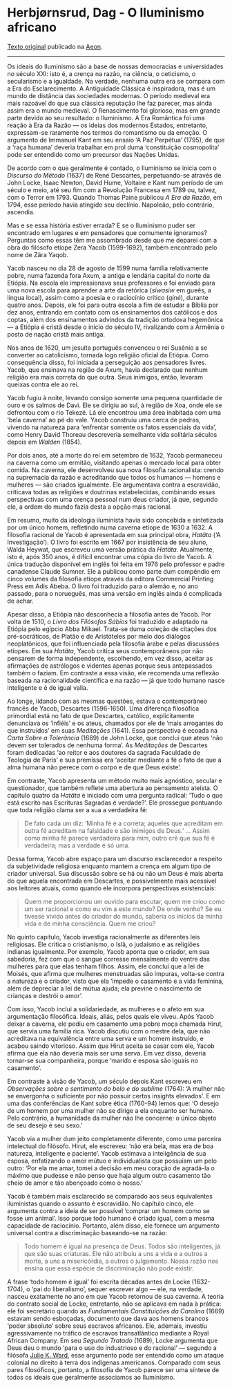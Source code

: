 # Herbjørnsrud, Dag - O Iluminismo africano

[Texto original](https://aeon.co/essays/yacob-and-amo-africas-precursors-to-locke-hume-and-kant) publicado na [Aeon](Aeon.md).

---

Os ideais do Iluminismo são a base de nossas democracias e universidades no século XXI: isto é, a crença na razão, na ciência, o ceticismo, o secularismo e a igualdade. Na verdade, nenhuma outra era se compara com a Era do Esclarecimento. A Antiguidade Clássica é inspiradora, mas é um mundo de distância das sociedades modernas. O período medieval era mais razoável do que sua clássica reputação lhe faz parecer, mas ainda assim era o mundo medieval. O Renascimento foi glorioso, mas em grande parte devido ao seu resultado: o Iluminismo. A Era Romântica foi uma reação à Era da Razão — os ideias dos modernos Estados, entretanto, expressam-se raramente nos termos do romantismo ou da emoção. O argumento de Immanuel Kant em seu ensaio ‘A Paz Perpétua’ (1795), de que a ‘raça humana’ deveria trabalhar em prol duma ‘constituição cosmopolita’ pode ser entendido como um precursor das Nações Unidas.

De acordo com o que geralmente é contado, o Iluminismo se inicia com o _Discurso do Método_ (1637) de René Descartes, perpetuando-se através de John Locke, Isaac Newton, David Hume, Voltaire e Kant num período de um século e meio, até seu fim com a Revolução Francesa em 1789 ou, talvez, com o Terror em 1793. Quando Thomas Paine publicou _A Era da Razão_, em 1794, esse período havia atingido seu declínio. Napoleão, pelo contrário, ascendia.

Mas e se essa história estiver errada? E se o Iluminismo puder ser encontrado em lugares e em pensadores que comumente ignoramos? Perguntas como essas têm me assombrado desde que me deparei com a obra do filósofo etíope Zera Yacob (1599-1692), também encontrado pelo nome de Zära Yaqob.

Yacob nasceu no dia 28 de agosto de 1599 numa família relativamente pobre, numa fazenda fora Axum, a antiga e lendária capital do norte da Etiópia. Na escola ele impressionava seus professores e foi enviado para uma nova escola para aprender a arte da retórica (_siwasiw_ em gueês, a língua local), assim como a poesia e o raciocínio crítico (_qiné_), durante quatro anos. Depois, ele foi para outra escola a fim de estudar a Bíblia por dez anos, entrando em contato com os ensinamentos dos católicos e dos coptas, além dos ensinamentos advindos da tradição ortodoxa hegemônica — a Etiópia é cristã desde o início do século IV, rivalizando com a Armênia o posto de nação cristã mais antiga.

Nos anos de 1620, um jesuíta português convenceu o rei Susênio a se converter ao catolicismo, tornada logo religião oficial da Etiópia. Como consequência disso, foi iniciada a perseguição aos pensadores livres. Yacob, que ensinava na região de Axum, havia declarado que nenhum religião era mais correta do que outra. Seus inimigos, então, levaram queixas contra ele ao rei.

Yacob fugiu à noite, levando consigo somente uma pequena quantidade de ouro e os salmos de Davi. Ele se dirigiu ao sul, à região de Xoa, onde ele se defrontou com o rio Tekezé. Lá ele encontrou uma área inabitada com uma ‘bela caverna’ ao pé do vale. Yacob construiu uma cerca de pedras, vivendo na natureza para ‘enfrentar somente os fatos essenciais da vida’, como Henry David Thoreau descreveria semelhante vida solitária séculos depois em _Walden_ (1854).

Por dois anos, até a morte do rei em setembro de 1632, Yacob permaneceu na caverna como um ermitão, visitando apenas o mercado local para obter comida. Na caverna, ele desenvolveu sua nova filosofia racionalista: crendo na supremacia da razão e acreditando que todos os humanos — homens e mulheres — são criados igualmente. Ele argumentava contra a escravidão, criticava todas as religiões e doutrinas estabelecidas, combinando essas perspectivas com uma crença pessoal num deus criador, já que, segundo ele, a ordem do mundo fazia desta a opção mais racional.

Em resumo, muito da ideologia iluminista havia sido concebida e sintetizada por um único homem, refletindo numa caverna etíope de 1630 a 1632. A filosofia racional de Yacob é apresentada em sua principal obra, _Hatäta_ (‘A Investigação’). O livro foi escrito em 1667 por insistência de seu aluno, Walda Heywat, que escreveu uma versão prática da _Hatäta_. Atualmente, isto é, após 350 anos, é difícil encontrar uma cópia do livro de Yacob. A única tradução disponível em inglês foi feita em 1976 pelo professor e padre canadense Claude Sumner. Ele a publicou como parte dum compêndio em cinco volumes da filosofia etíope através da editora Commercial Printing Press em Adis Abeba. O livro foi traduzido para o alemão e, no ano passado, para o norueguês, mas uma versão em inglês ainda é complicada de achar.

Apesar disso, a Etiópia não desconhecia a filosofia antes de Yacob. Por volta de 1510, o _Livro dos Filósofos Sábios_ foi traduzido e adaptado na Etiópia pelo egípcio Abba Mikael. Trata-se duma coleção de citações dos pré-socráticos, de Platão e de Aristóteles por meio dos diálogos neoplatônicos, que foi influenciada pela filosofia árabe e pelas discussões etíopes. Em sua _Hatäta_, Yacob critica seus contemporâneos por não pensarem de forma independente, escolhendo, em vez disso, aceitar as afirmações de astrólogos e videntes apenas porque seus antepassados também o faziam. Em contraste a essa visão, ele recomenda uma reflexão baseada na racionalidade científica e na razão — já que todo humano nasce inteligente e é de igual valia.

Ao longe, lidando com as mesmas questões, estava o contemporâneo francês de Yacob, Descartes (1596-1650). Uma diferença filosófica primordial está no fato de que Descartes, católico, explicitamente denunciava os ‘infiéis’ e os ateus, chamados por ele de ‘mais arrogantes do que instruídos’ em suas _Meditações_ (1641). Essa perspectiva é ecoada na _Carta Sobre a Tolerância_ (1689) de John Locke, que conclui que ateus ‘não devem ser tolerados de nenhuma forma’. As _Meditações_ de Descartes foram dedicadas ‘ao reitor e aos doutores da sagrada Faculdade de Teologia de Paris’ e sua premissa era ‘aceitar mediante a fé o fato de que a alma humana não perece com o corpo e de que Deus existe’.

Em contraste, Yacob apresenta um método muito mais agnóstico, secular e questionador, que também reflete uma abertura ao pensamento ateísta. O capítulo quatro da _Hatäta_ é iniciado com uma pergunta radical: ‘Tudo o que está escrito nas Escrituras Sagradas é verdade?’. Ele prossegue pontuando que toda religião clama ser a sua a verdadeira fé:
>De fato cada um diz: ‘Minha fé é a correta; aqueles que acreditam em outra fé acreditam na falsidade e são inimigos de Deus.’ … Assim como minha fé parece verdadeira para mim, outro crê que sua fé é verdadeira; mas a verdade é só uma.

Dessa forma, Yacob abre espaço para um discurso esclarecedor a respeito da subjetividade religiosa enquanto mantem a crença em algum tipo de criador universal. Sua discussão sobre se há ou não um Deus é mais aberta do que aquela encontrada em Descartes, e possivelmente mais acessível aos leitores atuais, como quando ele incorpora perspectivas existenciais:
>Quem me proporcionou um ouvido para escutar, quem me criou como um ser racional e como eu vim a este mundo? De onde venho? Se eu tivesse vivido antes do criador do mundo, saberia os inícios da minha vida e de minha consciência. Quem me criou?

No quinto capítulo, Yacob investiga racionalmente as diferentes leis religiosas. Ele critica o cristianismo, o Islã, o judaísmo e as religiões indianas igualmente. Por exemplo, Yacob aponta que o criador, em sua sabedoria, fez com que o sangue corresse mensalmente do ventre das mulheres para que elas tenham filhos. Assim, ele conclui que a lei de Moisés, que afirma que mulheres menstruadas são impuras, volta-se contra a natureza e o criador, visto que ela ‘impede o casamento e a vida feminina, além de depreciar a lei de mútua ajuda; ela previne o nascimento de crianças e destrói o amor’.

Com isso, Yacob inclui a solidariedade, as mulheres e o afeto em sua argumentação filosófica. Ideais, aliás, pelos quais ele viveu. Após Yacob deixar a caverna, ele pediu em casamento uma pobre moça chamada Hirut, que servia uma família rica. Yacob discutiu com o mestre dela, que não acreditava na equivalência entre uma serva e um homem instruído, e acabou saindo vitorioso. Assim que Hirut aceita se casar com ele, Yacob afirma que ela não deveria mais ser uma serva. Em vez disso, deveria tornar-se sua companheira, porque ‘marido e esposa são iguais no casamento’.

Em contraste à visão de Yacob, um século depois Kant escreveu em _Observações sobre o sentimento do belo e do sublime_ (1764): ‘A mulher não se envergonha o suficiente por não possuir certos insights elevados’. E em uma das conferências de Kant sobre ética (1760-94) lemos que: ‘O desejo de um homem por uma mulher não se dirige a ela enquanto ser humano. Pelo contrário, a humanidade da mulher não lhe concerne: o único objeto de seu desejo é seu sexo.’

Yacob via a mulher dum jeito completamente diferente, como uma parceira intelectual do filósofo. Hirut, ele escreveu: ‘não era bela, mas era de boa natureza, inteligente e paciente’. Yacob estimava a inteligência de sua esposa, enfatizando o amor mútuo e individualista que possuíam um pelo outro: ‘Por ela me amar, tomei a decisão em meu coração de agradá-la o máximo que pudesse e não penso que haja algum outro casamento tão cheio de amor e tão abençoado como o nosso.’

Yacob é também mais esclarecido se comparado aos seus equivalentes iluministas quando o assunto é escravidão. No capítulo cinco, ele argumenta contra a ideia de ser possível ‘comprar um homem como se fosse um animal’. Isso porque todo humano é criado igual, com a mesma capacidade de raciocínio. Portanto, além disso, ele fornece um argumento universal contra a discriminação baseando-se na razão:
>Todo homem é igual na presença de Deus. Todos são inteligentes, já que são suas criaturas. Ele não atribuiu a uns a vida e a outros a morte, a uns a misericórdia, a outros o julgamento. Nossa razão nos ensina que essa espécie de discriminação não pode existir.

A frase ‘todo homem é igual’ foi escrita décadas antes de Locke (1632-1704), o ‘pai do liberalismo’, sequer escrever algo — ele, na verdade, nasceu exatamente no ano em que Yacob retornou de sua caverna. A teoria do contrato social de Locke, entretanto, não se aplicava em nada à prática: ele foi secretário quando as _Fundamentais Constituições da Carolina_ (1669) estavam sendo esboçadas, documento que dava aos homens brancos ‘poder absoluto’ sobre seus escravos africanos. Ele, ademais, investiu agressivamente no tráfico de escravos transatlântico mediante a Royal African Company. Em seu _Segundo Tratado_ (1689), Locke argumenta que Deus deu o mundo ‘para o uso do industrioso e do racional’ — segundo a filósofa [Julie K. Ward](http://www.thecritique.com/articles/the-roots-of-modern-racism/), esse argumento pode ser entendido como um ataque colonial no direito à terra dos indígenas americanos. Comparado com seus pares filosóficos, portanto, a filosofia de Yacob parece ser uma síntese de todos os ideais que geralmente associamos ao Iluminismo.  